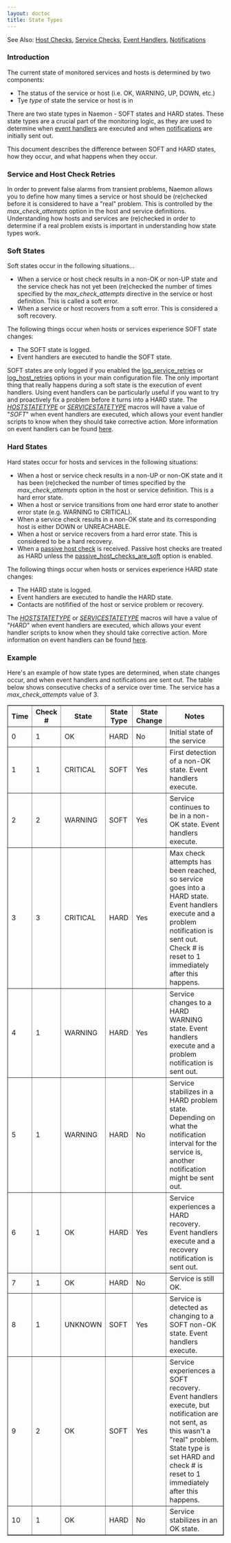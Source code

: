 ```yaml
---
layout: doctoc
title: State Types
---
```



<span class="glyphicon glyphicon-arrow-right"></span> See Also: <a href="hostchecks.html">Host Checks</a>, <a href="servicechecks.html">Service Checks</a>, <a href="eventhandlers.html">Event Handlers</a>, <a href="notifications.html">Notifications</a>

### Introduction

The current state of monitored services and hosts is determined by two components:

<ul>
<li>The status of the service or host (i.e. OK, WARNING, UP, DOWN, etc.)</li>
<li>Tye <i>type</i> of state the service or host is in</li>
</ul>

There are two state types in Naemon - SOFT states and HARD states.  These state types are a crucial part of the monitoring logic, as they are used to determine when <a href="eventhandlers.html">event handlers</a> are executed and when <a href="notifications.html">notifications</a> are initially sent out.

This document describes the difference between SOFT and HARD states, how they occur, and what happens when they occur.

### Service and Host Check Retries

In order to prevent false alarms from transient problems, Naemon allows you to define how many times a service or host should be (re)checked before it is considered to have a "real" problem.  This is controlled by the <i>max_check_attempts</i> option in the host and service definitions.  Understanding how hosts and services are (re)checked in order to determine if a real problem exists is important in understanding how state types work.

### Soft States

Soft states occur in the following situations...

<ul>
<li>When a service or host check results in a non-OK or non-UP state and the service check has not yet been (re)checked the number of times specified by the <i>max_check_attempts</i> directive in the service or host definition.  This is called a soft error.
<li>When a service or host recovers from a soft error.  This is considered a soft recovery.
</ul>

The following things occur when hosts or services experience SOFT state changes:

<ul>
<li>The SOFT state is logged.
<li>Event handlers are executed to handle the SOFT state.
</ul>

SOFT states are only logged if you enabled the <a href="configmain.html#log_service_retries">log_service_retries</a> or <a href="configmain.html#log_host_retries">log_host_retries</a> options in your main configuration file.
The only important thing that really happens during a soft state is the execution of event handlers.  Using event handlers can be particularly useful if you want to try and proactively fix a problem before it turns into a HARD state. 
The <a href="macrolist.html#hoststatetype">$HOSTSTATETYPE$</a> or <a href="macrolist.html#servicestatetype">$SERVICESTATETYPE$</a> macros will have a value of "<i>SOFT</i>" when event handlers are executed, which allows your event handler scripts to know when they should take corrective action.  More information on event handlers can be found <a href="eventhandlers.html">here</a>.

### Hard States

Hard states occur for hosts and services in the following situations:

<ul>
<li>When a host or service check results in a non-UP or non-OK state and it has been (re)checked the number of times specified by the <i>max_check_attempts</i> option in the host or service definition.  This is a hard error state.
<li>When a host or service transitions from one hard error state to another error state (e.g. WARNING to CRITICAL).</li>
<li>When a service check results in a non-OK state and its corresponding host is either DOWN or UNREACHABLE.
<li>When a host or service recovers from a hard error state.  This is considered to be a hard recovery.
<li>When a <a href="passivechecks.html">passive host check</a> is received. Passive host checks are treated as HARD unless the <a href="configmain.html#passive_host_checks_are_soft">passive_host_checks_are_soft</a> option is enabled.</li>
</ul>

The following things occur when hosts or services experience HARD state changes:

<ul>
<li>The HARD state is logged.
<li>Event handlers are executed to handle the HARD state.
<li>Contacts are notifified of the host or service problem or recovery.
</ul>

The <a href="macrolist.html#hoststatetype">$HOSTSTATETYPE$</a> or <a href="macrolist.html#servicestatetype">$SERVICESTATETYPE$</a> macros will have a value of "<i>HARD</i>" when event handlers are executed, which allows your event handler scripts to know when they should take corrective action.  More information on event handlers can be found <a href="eventhandlers.html">here</a>.

### Example

Here's an example of how state types are determined, when state changes occur, and when event handlers and notifications are sent out.  The table below shows consecutive checks of a service over time.  The service has a <i>max_check_attempts</i> value of 3.

<table border="1" class="Default">
<tr><th>Time</th><th>Check #</th><th>State</th><th>State Type</th><th>State Change</th><th>Notes</th></tr>
<tr><td>0</td><td>1</td><td>OK</td><td>HARD</td><td>No</td><td>Initial state of the service</td></tr>
<tr><td>1</td><td>1</td><td>CRITICAL</td><td>SOFT</td><td>Yes</td><td>First detection of a non-OK state.  Event handlers execute.</td></tr>
<tr><td>2</td><td>2</td><td>WARNING</td><td>SOFT</td><td>Yes</td><td>Service continues to be in a non-OK state.  Event handlers execute.</td></tr>
<tr><td>3</td><td>3</td><td>CRITICAL</td><td>HARD</td><td>Yes</td><td>Max check attempts has been reached, so service goes into a HARD state.  Event handlers execute and a problem notification is sent out.  Check # is reset to 1 immediately after this happens.</td></tr>
<tr><td>4</td><td>1</td><td>WARNING</td><td>HARD</td><td>Yes</td><td>Service changes to a HARD WARNING state.  Event handlers execute and a problem notification is sent out.</td></tr>
<tr><td>5</td><td>1</td><td>WARNING</td><td>HARD</td><td>No</td><td>Service stabilizes in a HARD problem state.  Depending on what the notification interval for the service is, another notification might be sent out.</td></tr>
<tr><td>6</td><td>1</td><td>OK</td><td>HARD</td><td>Yes</td><td>Service experiences a HARD recovery.  Event handlers execute and a recovery notification is sent out.</td></tr>
<tr><td>7</td><td>1</td><td>OK</td><td>HARD</td><td>No</td><td>Service is still OK.</td></tr>
<tr><td>8</td><td>1</td><td>UNKNOWN</td><td>SOFT</td><td>Yes</td><td>Service is detected as changing to a SOFT non-OK state.  Event handlers execute.</td></tr>
<tr><td>9</td><td>2</td><td>OK</td><td>SOFT</td><td>Yes</td><td>Service experiences a SOFT recovery.  Event handlers execute, but notification are not sent, as this wasn't a "real" problem.  State type is set HARD and check # is reset to 1 immediately after this happens.</td></tr>
<tr><td>10</td><td>1</td><td>OK</td><td>HARD</td><td>No</td><td>Service stabilizes in an OK state.</td></tr>
</table>
